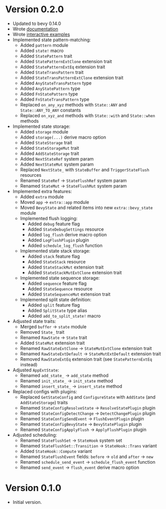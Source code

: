# Version 0.2.0

- Updated to bevy 0.14.0
- Wrote [documentation](https://docs.rs/pyri_state/latest/pyri_state/)
- Wrote [interactive examples](/examples/)
- Implemented state pattern-matching:
    - Added `pattern` module
    - Added `state!` macro
    - Added `StatePattern` trait
    - Added `StatePatternExtClone` extension trait
    - Added `StatePatternExtEq` extension trait
    - Added `StateTransPattern` trait
    - Added `StateTransPatternExtClone` extension trait
    - Added `AnyStateTransPattern` type
    - Added `AnyStatePattern` type
    - Added `FnStatePattern` type
    - Added `FnStateTransPattern` type
    - Replaced `on_any_xyz` methods with `State::ANY` and `State::ANY_TO_ANY` constants
    - Replaced `on_xyz_and` methods with `State::with` and `State::when` methods
- Implemented state storage:
    - Added `storage` module
    - Added `storage(...)` derive macro option
    - Added `StateStorage` trait
    - Added `StateStorageMut` trait
    - Added `AddStateStorage` trait
    - Added `NextStateRef` system param
    - Added `NextStateMut` system param
    - Replaced `NextState_` with `StateBuffer` and `TriggerStateFlush` resources
    - Renamed `StateRef` -> `StateFlushRef` system param
    - Renamed `StateMut` -> `StateFlushMut` system param
- Implemented extra features:
    - Added `extra` module
    - Moved `app` -> `extra::app` module
    - Moved `BevyState` and related items into new `extra::bevy_state` module
    - Implemented flush logging:
        - Added `debug` feature flag
        - Added `StateDebugSettings` resource
        - Added `log_flush` derive macro option
        - Added `LogFlushPlugin` plugin
        - Added `schedule_log_flush` function
    - Implemented state stack storage:
        - Added `stack` feature flag
        - Added `StateStack` resource
        - Added `StateStackMut` extension trait
        - Added `StateStackMutExtClone` extension trait
    - Implemented state sequence storage:
        - Added `sequence` feature flag
        - Added `StateSequence` resource
        - Added `StateSequenceMut` extension trait
    - Implemented split state definition:
        - Added `split` feature flag
        - Added `SplitState` type alias
        - Added `add_to_split_state!` macro
- Adjusted state traits:
    - Merged `buffer` -> `state` module
    - Removed `State_` trait
    - Renamed `RawState` -> `State` trait
    - Added `StateMut` extension trait
    - Renamed `RawStateExtClone` -> `StateMutExtClone` extension trait
    - Renamed `RawStateExtDefault` -> `StateMutExtDefault` extension trait
    - Removed `RawStateExtEq` extension trait (see `StatePatternExtEq` instead)
- Adjusted `AppExtState`:
    - Renamed `add_state_` -> `add_state` method
    - Renamed `init_state_` -> `init_state` method
    - Renamed `insert_state_` -> `insert_state` method
- Replaced configs with plugins:
    - Replaced `GetStateConfig` and `ConfigureState` with `AddState` (and `AddStateStorage`) traits
    - Renamed `StateConfigResolveState` -> `ResolveStatePlugin` plugin
    - Renamed `StateConfigDetectChange` -> `DetectChangePlugin` plugin
    - Renamed `StateConfigSendEvent` -> `FlushEventPlugin` plugin
    - Renamed `StateConfigBevyState` -> `BevyStatePlugin` plugin
    - Renamed `StateConfigApplyFlush` -> `ApplyFlushPlugin` plugin
- Adjusted scheduling:
    - Renamed `StateFlushSet` -> `StateHook` system set
    - Renamed `StateFlushSet::Transition` -> `StateHook::Trans` variant
    - Added `StateHook::Compute` variant
    - Renamed `StateFlushEvent` fields: `before` -> `old` and `after` -> `new`
    - Renamed `schedule_send_event` -> `schedule_flush_event` function
    - Renamed `send_event` -> `flush_event` derive macro option

# Version 0.1.0

- Initial version.